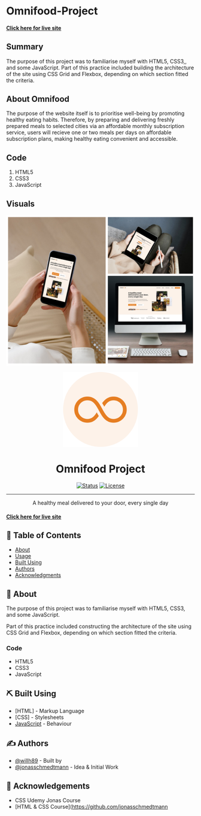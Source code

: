 # Omnifood-Project

#### [Click here for live site](https://wills-omnifood-project.netlify.app/)

## Summary

The purpose of this project was to familiarise myself with HTML5, CSS3,, and some JavaScript. Part of this practice included building the architecture of the site using CSS Grid and Flexbox, depending on which section fitted the criteria.

## About Omnifood

The purpose of the website itself is to prioritise well-being by promoting healthy eating habits. Therefore, by preparing and delivering freshly prepared meals to selected cities via an affordable monthly subscription service, users will recieve one or two meals per days on affordable subscription plans, making healthy eating convenient and accessible.

## Code

1. HTML5
2. CSS3
3. JavaScript

## Visuals

![](Omnifood-Project/img/omnifood-versions.png)



<p align="center">
  <a href="" rel="noopener">
 <img width=200px height=200px src="Omnifood-Project/img/favicon.png" alt="Project logo"></a>
</p>

<h1 align="center">Omnifood Project</h1>

<div align="center">

[![Status](https://img.shields.io/badge/status-active-success.svg)]()
[![License](https://img.shields.io/badge/license-MIT-blue.svg)](/LICENSE)

</div>
  
---

<p align="center"> A healthy meal delivered to your door, every single day

      
#### [Click here for live site]( https://wills-omnifood-project.netlify.app//)

</p>


## 📝 Table of Contents

- [About](#about)
- [Usage](#usage)
- [Built Using](#built_using)
- [Authors](#authors)
- [Acknowledgments](#acknowledgement)

## 🧐 About <a name = "about"></a>

The purpose of this project was to familiarise myself with HTML5, CSS3, and some JavaScript. 

Part of this practice included constructing the architecture of the site using CSS Grid and Flexbox, depending on which section fitted the criteria.

### Code

-	HTML5
-	CSS3
-	JavaScript

## ⛏️ Built Using <a name = "built_using"></a>

- [HTML] - Markup Language
- [CSS] - Stylesheets
- [JavaScript](https://sass-lang.com/) - Behaviour

## ✍️ Authors <a name = "authors"></a>

- [@willh89](https://github.com/willh89) - Built by
- [@jonasschmedtmann](https://github.com/jonasschmedtmann) - Idea & Initial Work

## 🎉 Acknowledgements <a name = "acknowledgement"></a>

- CSS Udemy Jonas Course
- [HTML & CSS Course](https://github.com/jonasschmedtmann

